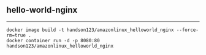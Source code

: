 ## hello-world-nginx

---

```
docker image build -t handson123/amazonlinux_helloworld_nginx --force-rm=true .
docker container run -d -p 8080:80 handson123/amazonlinux_helloworld_nginx
```

